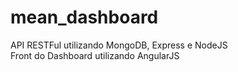 # mean_dashboard
API RESTFul utilizando MongoDB, Express e NodeJS<br>
Front do Dashboard utilizando AngularJS
